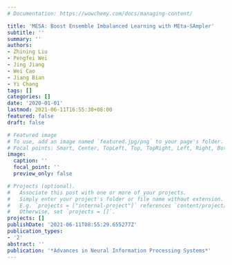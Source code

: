 ```yaml
---
# Documentation: https://wowchemy.com/docs/managing-content/

title: 'MESA: Boost Ensemble Imbalanced Learning with MEta-SAmpler'
subtitle: ''
summary: ''
authors:
- Zhining Liu
- Pengfei Wei
- Jing Jiang
- Wei Cao
- Jiang Bian
- Yi Chang
tags: []
categories: []
date: '2020-01-01'
lastmod: 2021-06-11T16:55:30+08:00
featured: false
draft: false

# Featured image
# To use, add an image named `featured.jpg/png` to your page's folder.
# Focal points: Smart, Center, TopLeft, Top, TopRight, Left, Right, BottomLeft, Bottom, BottomRight.
image:
  caption: ''
  focal_point: ''
  preview_only: false

# Projects (optional).
#   Associate this post with one or more of your projects.
#   Simply enter your project's folder or file name without extension.
#   E.g. `projects = ["internal-project"]` references `content/project/deep-learning/index.md`.
#   Otherwise, set `projects = []`.
projects: []
publishDate: '2021-06-11T08:55:29.655277Z'
publication_types:
- '2'
abstract: ''
publication: '*Advances in Neural Information Processing Systems*'
---
```

